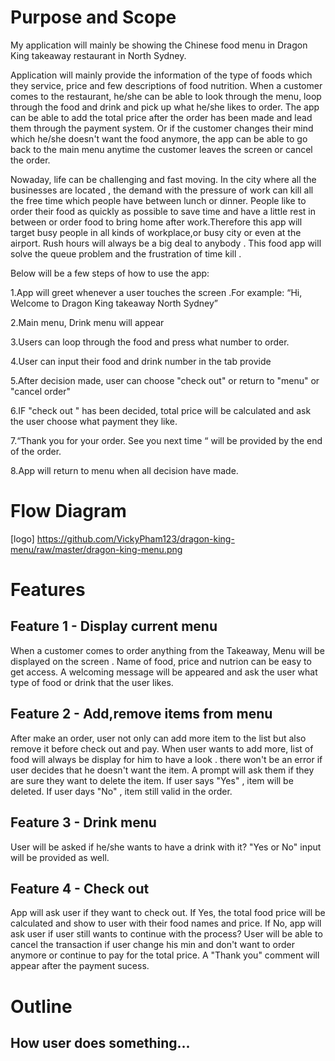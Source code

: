 # Purpose and Scope

My application will mainly be showing the Chinese food menu in Dragon King takeaway restaurant in North Sydney.
 
Application will mainly provide the information of the type of foods which they service, price and few descriptions of food nutrition. When a customer comes to the restaurant, he/she can be able to look through the menu, loop through the food and drink and pick up what he/she likes to order. The app can be able to add the total price after the order has been made and lead them through the payment system. Or if the customer changes their mind which he/she doesn't want the food anymore, the app can be able to go back to the main menu anytime the customer leaves the screen or cancel the order.
 
Nowaday, life can be challenging and fast moving. In the city where all the businesses are located , the demand with the pressure of work can kill all the free time which people have between lunch or dinner. People like to order their food as quickly as possible to save time and have a little rest in between or order food to bring home after work.Therefore this app will target busy people in all kinds of workplace,or busy city or even at the airport. Rush hours will always be a big deal to anybody . This food app will solve the queue problem and the frustration of time kill .   
 
Below will be a few steps  of how to use the app:
 
1.App will greet whenever a user touches the screen .For example: “Hi, Welcome to Dragon King takeaway North Sydney”

2.Main menu, Drink menu will appear

3.Users can loop through the food and press what number to order.

4.User can input their food and drink number in the tab provide

5.After decision made, user can choose "check out" or return to "menu" or "cancel order" 

6.IF "check out " has been decided, total price will be calculated and ask the user choose what payment they like. 

7.“Thank you for your order. See you next time “ will be provided by the end of the order.

8.App will return to menu when all decision have made.

# Flow Diagram

[logo] https://github.com/VickyPham123/dragon-king-menu/raw/master/dragon-king-menu.png


# Features

## Feature 1 - Display current menu
When a customer comes to order anything from the Takeaway, Menu will be displayed on the screen . Name of food, price and nutrion can be easy to get access. A welcoming message will be appeared and ask the user what type of food or drink that the user likes. 


## Feature 2 - Add,remove items from menu 
After make an order, user not only can add more item to the list but also remove it before check out and pay. When user wants to add more, list of food will always be display for him to have a look . there won't be an error if user decides that he doesn't want the item. A prompt will ask them if they are sure they want to delete the item. If user says "Yes" , item will be deleted. If user days "No" , item still valid in the order. 

## Feature 3 - Drink menu
User will be asked if he/she wants to have a drink with it?
"Yes or No" input will be provided as well.

## Feature 4 - Check out
App will ask user if they want to check out. If Yes, the total food price will be calculated and show to user with their food names and price. If No, app will ask user if user still wants to continue with the process? User will be able to cancel the transaction if user change his min and don't want to order anymore or continue to pay for the total price. A "Thank you" comment will appear after the payment sucess.

# Outline

## How user does something...








